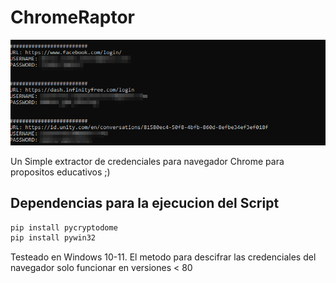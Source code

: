 # ChromeRaptor

<img src="action.png">

Un Simple extractor de credenciales para navegador Chrome para propositos educativos ;)

## Dependencias para la ejecucion del Script

```bash
pip install pycryptodome
pip install pywin32
```

Testeado en Windows 10-11. El metodo para descifrar las credenciales del navegador solo funcionar en versiones < 80
